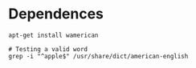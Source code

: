 # Dependences

```
apt-get install wamerican

# Testing a valid word
grep -i "^apple$" /usr/share/dict/american-english
```
